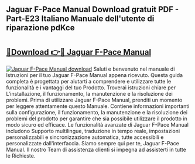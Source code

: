 ## Jaguar F-Pace Manual Download gratuit PDF - Part-E23 Italiano Manuale dell'utente di riparazione pdKce

# <h2><a href="http://dfg1lmh.blite.top/?on=Jaguar+F-Pace+Manual">🔗Download 👉🔴 Jaguar F-Pace Manual</a></h2>

[![Jaguar F-Pace Manual download](https://i.imgur.com/lujVjoI.png)](http://dfg1lmh.blite.top/?on=Jaguar+F-Pace+Manual)
Saluti e benvenuto nel manuale di Istruzioni per il tuo Jaguar F-Pace Manual appena ricevuto. Questa guida completa è progettata per aiutarti a comprendere e utilizzare tutte le funzionalità e i vantaggi del tuo Prodotto. Troverai istruzioni chiare per L'installazione, il funzionamento, la manutenzione e la risoluzione dei problemi. Prima di utilizzare Jaguar F-Pace Manual, prenditi un momento per leggere attentamente questo Manuale. Contiene informazioni importanti sulla configurazione, il funzionamento, la manutenzione e la risoluzione dei problemi del prodotto per garantire che sia possibile utilizzare il prodotto in modo sicuro ed efficace. Le funzionalità avanzate di Jaguar F-Pace Manual includono Supporto multilingue, traduzione in tempo reale, impostazioni personalizzabili e sincronizzazione automatica, tutte accessibili e personalizzate dall'interfaccia. Siamo sempre qui per te, Jaguar F-Pace Manual. Il nostro Team di assistenza clienti si impegna ad assisterti in tutte le Richieste.
